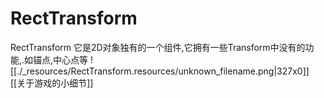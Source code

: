 # RectTransform


RectTransform 它是2D对象独有的一个组件,它拥有一些Transform中没有的功能,.如锚点,中心点等
![[./_resources/RectTransform.resources/unknown_filename.png|327x0]]
[[关于游戏的小细节]]

